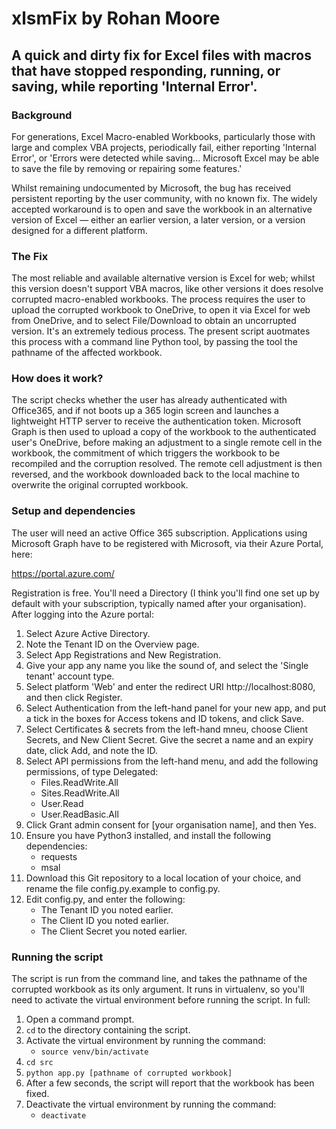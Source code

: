 # xlsmFix by Rohan Moore
## A quick and dirty fix for Excel files with macros that have stopped responding, running, or saving, while reporting 'Internal Error'.
### Background
For generations, Excel Macro-enabled Workbooks, particularly those with large and complex VBA projects, periodically fail, either reporting 'Internal Error', or 'Errors were detected while saving... Microsoft Excel may be able to save the file by removing or repairing some features.' 

Whilst remaining undocumented by Microsoft, the bug has received persistent reporting by the user community, with no known fix. The widely accepted workaround is to open and save the workbook in an alternative version of Excel — either an earlier version, a later version, or a version designed for a different platform. 

### The Fix
The most reliable and available alternative version is Excel for web; whilst this version doesn't support VBA macros, like other versions it does resolve corrupted macro-enabled workbooks. The process requires the user to upload the corrupted workbook to OneDrive, to open it via Excel for web from OneDrive, and to select File/Download to obtain an uncorrupted version. It's an extremely tedious process. The present script auotmates this process with a command line Python tool, by passing the tool the pathname of the affected workbook.

### How does it work?
The script checks whether the user has already authenticated with Office365, and if not boots up a 365 login screen and launches a lightweight HTTP server to receive the authentication token. Microsoft Graph is then used to upload a copy of the workbook to the authenticated user's OneDrive, before making an adjustment to a single remote cell in the workbook, the commitment of which triggers the workbook to be recompiled and the corruption resolved. The remote cell adjustment is then reversed, and the workbook downloaded back to the local machine to overwrite the original corrupted workbook.

### Setup and dependencies
The user will need an active Office 365 subscription. Applications using Microsoft Graph have to be registered with Microsoft, via their Azure Portal, here:

https://portal.azure.com/

Registration is free. You'll need a Directory (I think you'll find one set up by default with your subscription, typically named after your organisation). After logging into the Azure portal:

1. Select Azure Active Directory.
2. Note the Tenant ID on the Overview page.
3. Select App Registrations and New Registration.
4. Give your app any name you like the sound of, and select the 'Single tenant' account type.
5. Select platform 'Web' and enter the redirect URI http://localhost:8080, and then click Register.
6. Select Authentication from the left-hand panel for your new app, and put a tick in the boxes for Access tokens and ID tokens, and click Save.
7. Select Certificates & secrets from the left-hand mneu, choose Client Secrets, and New Client Secret. Give the secret a name and an expiry date, click Add, and note the ID.
8. Select API permissions from the left-hand menu, and add the following permissions, of type Delegated:
    - Files.ReadWrite.All
    - Sites.ReadWrite.All
    - User.Read
    - User.ReadBasic.All
9. Click Grant admin consent for [your organisation name], and then Yes.
10. Ensure you have Python3 installed, and install the following dependencies:
    - requests
    - msal
11. Download this Git repository to a local location of your choice, and rename the file config.py.example to config.py.
12. Edit config.py, and enter the following:
    - The Tenant ID you noted earlier.
    - The Client ID you noted earlier.
    - The Client Secret you noted earlier.

### Running the script
The script is run from the command line, and takes the pathname of the corrupted workbook as its only argument. It runs in virtualenv, so you'll need to activate the virtual environment before running the script. In full:
1. Open a command prompt.
2. `cd` to the directory containing the script.
3. Activate the virtual environment by running the command:
    - `source venv/bin/activate`
4. `cd src`
5. `python app.py [pathname of corrupted workbook]`
6. After a few seconds, the script will report that the workbook has been fixed.
7. Deactivate the virtual environment by running the command:
    - `deactivate`
